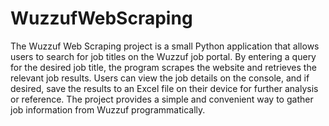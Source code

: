 # WuzzufWebScraping
The Wuzzuf Web Scraping project is a small Python application that allows users to search for job titles on the Wuzzuf job portal. By entering a query for the desired job title, the program scrapes the website and retrieves the relevant job results. Users can view the job details on the console, and if desired, save the results to an Excel file on their device for further analysis or reference. The project provides a simple and convenient way to gather job information from Wuzzuf programmatically.
